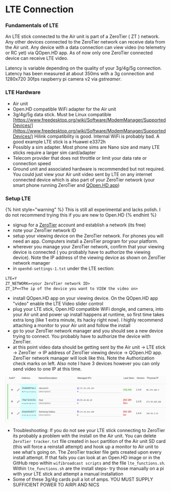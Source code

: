 # LTE Connection

### Fundamentals of LTE

An LTE stick connected to the Air unit is part of a ZeroTier \( ZT \) network. Any other devices connected to the ZeroTier network can receive data from the Air unit. Any device with a data connection can view video \(no telemetry or RC yet\) via QOpen.HD app. As of now only one ZeroTier connected device can receive LTE video.

Latency is variable depending on the quality of your 3g/4g/5g connection. Latency has been measured at about 350ms with a 3g connection and 1280x720 30fps raspberry pi camera v2 via _gstreamer_.

### LTE Hardware

* Air unit
* Open.HD compatible WiFi adapter for the Air unit
* 3g/4g/5g data stick. Must be Linux compatible [https://www.freedesktop.org/wiki/Software/ModemManager/SupportedDevices/](https://www.freedesktop.org/wiki/Software/ModemManager/SupportedDevices/) Hilink compatibility is good. Internal WiFi is probably bad. A good example LTE stick is a Huawei e3372h
* Possibly a sim adapter. Most phone sims are Nano size and many LTE sticks require a larger sim card/adapter
* Telecom provider that does not throttle or limit your data rate or connection speed
* Ground unit and associated hardware is recommended but not required. You could just view your Air unit video sent by LTE on any internet connected device which is also part of your ZeroTier network \(your smart phone running ZeroTier and [QOpen.HD app](../ground-station-software/qopen.hd-recommended.md)\)

### Setup LTE

{% hint style="warning" %}
This is still all experimental and lacks polish. I do not recommend trying this if you are new to Open.HD
{% endhint %}

* signup for a [ZeroTier](http://zerotier.com/) account and establish a network \(its free\)
* note your ZeroTier network ID
* setup your viewing device on the ZeroTier network. For phones you will need an app. Computers install a ZeroTier program for your platform.
* wherever you manage your ZeroTier network, confirm that your viewing device is connected \( you probably have to authorize the viewing device\). Note the IP address of the viewing device as shown on ZeroTier network manager
* in `openhd-settings-1.txt` under the LTE section:

```text
LTE=Y
ZT_NETWORK=<your ZeroTier network ID>
ZT_IP=<The ip of the device you want to VIEW the video on>
```

* install QOpen.HD app on your viewing device. On the QOpen.HD app "video" enable the LTE Video slider control
* plug your LTE stick, Open.HD compatible WiFi dongle, and camera, into your Air unit and power up install happens at runtime, so first time takes extra long \(like 1 extra minute, its hacky right now\). I highly recommend attaching a monitor to your Air unit and follow the install
* go to your ZeroTier network manager and you should see a new device trying to connect. You probably have to authorize the device with ZeroTier.
* at this point video data should be getting sent by the Air unit -&gt; LTE stick -&gt; ZeroTier -&gt; IP address of ZeroTier viewing device -&gt; QOpen.HD app. ZeroTier network manager will look like this. Note the Authorization check marks on left. Also note I have 3 devices however you can only send video to one IP at this time.

![](../.gitbook/assets/image%20%2826%29.png)



* Troubleshooting: If you do not see your LTE stick connecting to ZeroTier its probably a problem with the install on the Air unit. You can delete `ZeroTier tracker.txt` file created in `boot` partition of the Air unit SD card \(this will force a reinstall attempt\) and hook up a monitor to Air unit to see what's going on. The ZeroTier tracker file gets created upon every install attempt. If that fails you can look at an Open.HD image or in the GitHub repo within `wifibroadcast scripts` and the file `lte_functions.sh`. Within `lte_functions.sh` are the install steps- try those manually on a pi with your LTE stick and attempt a manual installation
* Some of these 3g/4g cards pull a lot of amps. YOU MUST SUPPLY SUFFICIENT POWER TO AIRPI AND NICS

